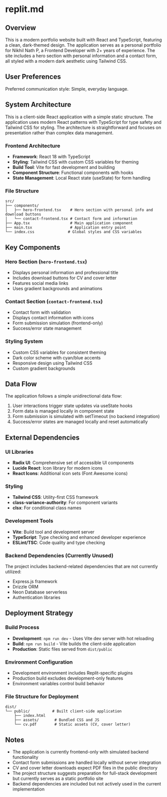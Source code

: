 # replit.md

## Overview

This is a modern portfolio website built with React and TypeScript, featuring a clean, dark-themed design. The application serves as a personal portfolio for Nikhil Nath P, a Frontend Developer with 2+ years of experience. The site includes a hero section with personal information and a contact form, all styled with a modern dark aesthetic using Tailwind CSS.

## User Preferences

Preferred communication style: Simple, everyday language.

## System Architecture

This is a client-side React application with a simple static structure. The application uses modern React patterns with TypeScript for type safety and Tailwind CSS for styling. The architecture is straightforward and focuses on presentation rather than complex data management.

### Frontend Architecture
- **Framework**: React 18 with TypeScript
- **Styling**: Tailwind CSS with custom CSS variables for theming
- **Build Tool**: Vite for fast development and building
- **Component Structure**: Functional components with hooks
- **State Management**: Local React state (useState) for form handling

### File Structure
```
src/
├── components/
│   ├── hero-frontend.tsx    # Hero section with personal info and download buttons
│   └── contact-frontend.tsx # Contact form and information
├── App.tsx                  # Main application component
├── main.tsx                 # Application entry point
└── index.css               # Global styles and CSS variables
```

## Key Components

### Hero Section (`hero-frontend.tsx`)
- Displays personal information and professional title
- Includes download buttons for CV and cover letter
- Features social media links
- Uses gradient backgrounds and animations

### Contact Section (`contact-frontend.tsx`)
- Contact form with validation
- Displays contact information with icons
- Form submission simulation (frontend-only)
- Success/error state management

### Styling System
- Custom CSS variables for consistent theming
- Dark color scheme with cyan/blue accents
- Responsive design using Tailwind CSS
- Custom gradient backgrounds

## Data Flow

The application follows a simple unidirectional data flow:
1. User interactions trigger state updates via useState hooks
2. Form data is managed locally in component state
3. Form submission is simulated with setTimeout (no backend integration)
4. Success/error states are managed locally and reset automatically

## External Dependencies

### UI Libraries
- **Radix UI**: Comprehensive set of accessible UI components
- **Lucide React**: Icon library for modern icons
- **React Icons**: Additional icon sets (Font Awesome icons)

### Styling
- **Tailwind CSS**: Utility-first CSS framework
- **class-variance-authority**: For component variants
- **clsx**: For conditional class names

### Development Tools
- **Vite**: Build tool and development server
- **TypeScript**: Type checking and enhanced developer experience
- **ESLint/TSC**: Code quality and type checking

### Backend Dependencies (Currently Unused)
The project includes backend-related dependencies that are not currently utilized:
- Express.js framework
- Drizzle ORM
- Neon Database serverless
- Authentication libraries

## Deployment Strategy

### Build Process
- **Development**: `npm run dev` - Uses Vite dev server with hot reloading
- **Build**: `npm run build` - Vite builds the client-side application
- **Production**: Static files served from `dist/public`

### Environment Configuration
- Development environment includes Replit-specific plugins
- Production build excludes development-only features
- Environment variables control build behavior

### File Structure for Deployment
```
dist/
└── public/          # Built client-side application
    ├── index.html
    ├── assets/       # Bundled CSS and JS
    └── cv.pdf        # Static assets (CV, cover letter)
```

## Notes

- The application is currently frontend-only with simulated backend functionality
- Contact form submissions are handled locally without server integration
- CV and cover letter downloads expect PDF files in the public directory
- The project structure suggests preparation for full-stack development but currently serves as a static portfolio site
- Backend dependencies are included but not actively used in the current implementation
